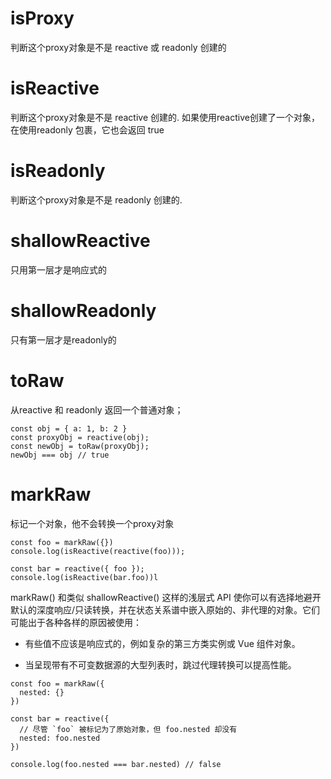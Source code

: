 # isProxy 
判断这个proxy对象是不是 reactive 或 readonly 创建的

# isReactive
判断这个proxy对象是不是 reactive 创建的.
如果使用reactive创建了一个对象，在使用readonly 包裹，它也会返回 true

# isReadonly
判断这个proxy对象是不是 readonly 创建的.

# shallowReactive
只用第一层才是响应式的

# shallowReadonly
只有第一层才是readonly的

# toRaw
从reactive 和 readonly 返回一个普通对象；
```
const obj = { a: 1, b: 2 }
const proxyObj = reactive(obj);
const newObj = toRaw(proxyObj);
newObj === obj // true
```

# markRaw
标记一个对象，他不会转换一个proxy对象
```
const foo = markRaw({})
console.log(isReactive(reactive(foo)));

const bar = reactive({ foo });
console.log(isReactive(bar.foo))l
```

markRaw() 和类似 shallowReactive() 这样的浅层式 API 使你可以有选择地避开默认的深度响应/只读转换，并在状态关系谱中嵌入原始的、非代理的对象。它们可能出于各种各样的原因被使用：
- 有些值不应该是响应式的，例如复杂的第三方类实例或 Vue 组件对象。

- 当呈现带有不可变数据源的大型列表时，跳过代理转换可以提高性能。

```
const foo = markRaw({
  nested: {}
})

const bar = reactive({
  // 尽管 `foo` 被标记为了原始对象，但 foo.nested 却没有
  nested: foo.nested
})

console.log(foo.nested === bar.nested) // false
```